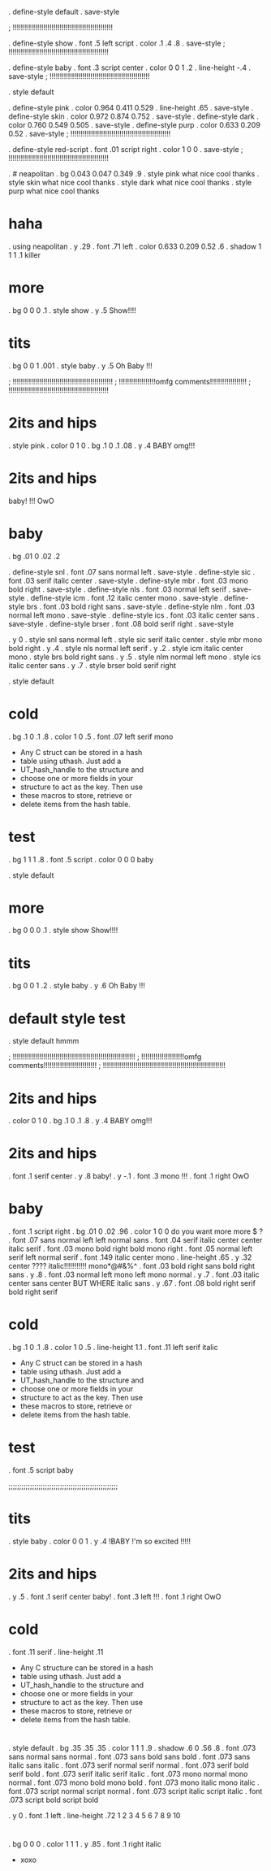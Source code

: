 . define-style default
. save-style

; !!!!!!!!!!!!!!!!!!!!!!!!!!!!!!!!!!!!!!!!!!!!!!!!!

. define-style show
. font .5 left script
. color .1 .4 .8
. save-style
; !!!!!!!!!!!!!!!!!!!!!!!!!!!!!!!!!!!!!!!!!!!!!!!!!

. define-style baby
. font .3 script center
. color 0 0 1 .2
. line-height -.4
. save-style
; !!!!!!!!!!!!!!!!!!!!!!!!!!!!!!!!!!!!!!!!!!!!!!!!!

. style default

. define-style pink
. color 0.964 0.411 0.529
. line-height .65
. save-style
. define-style skin
. color 0.972 0.874 0.752
. save-style
. define-style dark
. color 0.760 0.549 0.505
. save-style
. define-style purp
. color 0.633 0.209 0.52
. save-style
; !!!!!!!!!!!!!!!!!!!!!!!!!!!!!!!!!!!!!!!!!!!!!!!!!

. define-style red-script
. font .01 script right
. color 1 0 0
. save-style
; !!!!!!!!!!!!!!!!!!!!!!!!!!!!!!!!!!!!!!!!!!!!!!!!!


. # neapolitan
. bg 0.043 0.047 0.349 .9
. style pink
what nice
cool thanks
. style skin
what nice
cool thanks
. style dark
what nice
cool thanks
. style purp
what nice
cool thanks

# haha
. using neapolitan
. y .29
. font .71 left
. color 0.633 0.209 0.52 .6
. shadow 1 1 1 .1
killer

# more
. bg 0 0 0 .1
. style show
. y .5
Show!!!!

# tits
. bg 0 0 1 .001
. style baby
. y .5
Oh Baby
!!!

; !!!!!!!!!!!!!!!!!!!!!!!!!!!!!!!!!!!!!!!!!!!!!!!!!
; !!!!!!!!!!!!!!!!!!omfg comments!!!!!!!!!!!!!!!!!!
; !!!!!!!!!!!!!!!!!!!!!!!!!!!!!!!!!!!!!!!!!!!!!!!!!

# 2its and hips
. style pink
. color 0 1 0
. bg .1 0 .1 .08
. y .4
BABY omg!!!
 
# 2its and hips 
baby!
!!!
OwO

# baby
. bg .01 0 .02 .2

. define-style snl
. font .07 sans normal left
. save-style 
. define-style sic
. font .03 serif italic center
. save-style 
. define-style mbr
. font .03 mono bold right
. save-style 
. define-style nls
. font .03 normal left serif
. save-style 
. define-style icm
. font .12 italic center mono
. save-style 
. define-style brs
. font .03 bold right sans
. save-style 
. define-style nlm
. font .03 normal left mono
. save-style 
. define-style ics
. font .03 italic center sans
. save-style 
. define-style brser
. font .08 bold serif right
. save-style 


. y 0
. style snl
sans 
normal 
left
. style sic
serif 
italic 
center
. style mbr
mono 
bold 
right
. y .4
. style nls
normal 
left 
serif
. y .2
. style icm
italic 
center 
mono
. style brs
bold 
right 
sans
. y .5
. style nlm
normal 
left 
mono
. style ics
italic 
center 
sans
. y .7
. style brser
bold 
serif 
right


. style default
# cold
. bg .1 0 .1 .8
. color 1 0 .5
. font .07 left serif mono
* Any C struct can be stored in a hash 
* table using uthash. Just add a 
* UT_hash_handle to the structure and 
* choose one or more fields in your 
* structure to act as the key. Then use 
* these macros to store, retrieve or 
* delete items from the hash table.

# test
. bg 1 1 1 .8
. font .5 script
. color 0 0 0
baby


. style default
# more
. bg 0 0 0 .1
. style show
Show!!!!

# tits
. bg 0 0 1 .2
. style baby
. y .6
Oh Baby
!!!

# default style test
. style default
hmmm

; !!!!!!!!!!!!!!!!!!!!!!!!!!!!!!!!!!!!!!!!!!!!!!!!!!!!!!!!!!!!
; !!!!!!!!!!!!!!!!!!!!!omfg comments!!!!!!!!!!!!!!!!!!!!!!!!!!
; !!!!!!!!!!!!!!!!!!!!!!!!!!!!!!!!!!!!!!!!!!!!!!!!!!!!!!!!!!!!

# 2its and hips
. color 0 1 0
. bg .1 0 .1 .8
. y .4
BABY omg!!!
 
# 2its and hips 
. font .1 serif center
. y .8
baby!
. y -.1
. font .3 mono 
!!!
. font .1 right
OwO

# baby
. font .1 script right
. bg .01 0 .02 .96
. color 1 0 0
do you want more more $ ?
. font .07 sans normal left
left
normal
sans
. font .04 serif italic center
center
italic
serif
. font .03 mono bold right
bold
mono
right
. font .05 normal left serif
left
normal
serif
. font .149 italic center mono
. line-height .65
. y .32
center ????
italic!!!!!!!!!!!
mono*@#&%^
. font .03 bold right sans
bold
right
sans
. y .8
. font .03 normal left mono
left
mono
normal
. y .7
. font .03 italic center sans
center BUT WHERE
italic
sans
. y .67
. font .08 bold right serif
bold
right
serif


# cold
. bg .1 0 .1 .8
. color 1 0 .5
. line-height 1.1
. font .11 left serif italic
* Any C struct can be stored in a hash 
* table using uthash. Just add a 
* UT_hash_handle to the structure and 
* choose one or more fields in your 
* structure to act as the key. Then use 
* these macros to store, retrieve or 
* delete items from the hash table.

# test
. font .5 script
baby



;;;;;;;;;;;;;;;;;;;;;;;;;;;;;;;;;;;;;;;;;;;;;;;;;;;



# tits
. style baby
. color 0 0 1
. y .4
!BABY !'m
so excited 
!!!!!

 
# 2its and hips 
. y .5
. font .1 serif center
baby!
. font .3 left 
!!!
. font .1 right
OwO



# cold
. font .11 serif 
. line-height .11
* Any C structure can be stored in a hash 
* table using uthash. Just add a 
* UT_hash_handle to the structure and 
* choose one or more fields in your 
* structure to act as the key. Then use 
* these macros to store, retrieve or 
* delete items from the hash table.

#
. style default
. bg .35 .35 .35
. color 1 1 1 .9
. shadow .6 0 .56 .8
. font .073 sans normal
sans normal
. font .073 sans bold
sans bold
. font .073 sans italic
sans italic
. font .073 serif normal
serif normal
. font .073 serif bold
serif bold
. font .073 serif italic
serif italic
. font .073 mono normal
mono normal
. font .073 mono bold
mono bold
. font .073 mono italic
mono italic
. font .073 script normal
script normal
. font .073 script italic
script italic
. font .073 script bold
script bold

. y 0
. font .1 left
. line-height .72
1
2
3
4
5
6
7
8
9
10


#
. bg 0 0 0
. color 1 1 1
. y .85
. font .1 right italic
- xoxo
